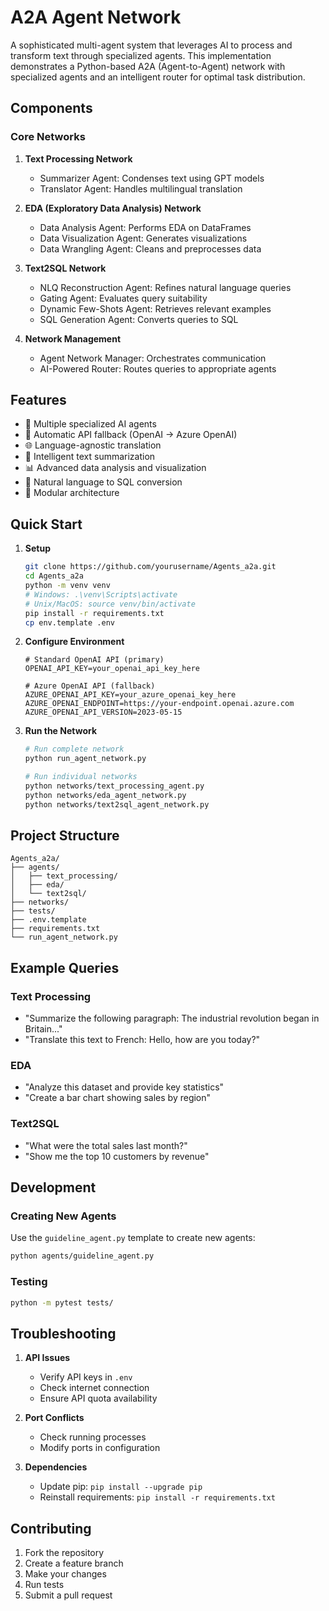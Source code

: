 # A2A Agent Network

A sophisticated multi-agent system that leverages AI to process and transform text through specialized agents. This implementation demonstrates a Python-based A2A (Agent-to-Agent) network with specialized agents and an intelligent router for optimal task distribution.

## Components

### Core Networks
1. **Text Processing Network**
   - Summarizer Agent: Condenses text using GPT models
   - Translator Agent: Handles multilingual translation

2. **EDA (Exploratory Data Analysis) Network**
   - Data Analysis Agent: Performs EDA on DataFrames
   - Data Visualization Agent: Generates visualizations
   - Data Wrangling Agent: Cleans and preprocesses data

3. **Text2SQL Network**
   - NLQ Reconstruction Agent: Refines natural language queries
   - Gating Agent: Evaluates query suitability
   - Dynamic Few-Shots Agent: Retrieves relevant examples
   - SQL Generation Agent: Converts queries to SQL

4. **Network Management**
   - Agent Network Manager: Orchestrates communication
   - AI-Powered Router: Routes queries to appropriate agents

## Features

- 🤖 Multiple specialized AI agents
- 🔄 Automatic API fallback (OpenAI → Azure OpenAI)
- 🌐 Language-agnostic translation
- 📝 Intelligent text summarization
- 📊 Advanced data analysis and visualization
- 💾 Natural language to SQL conversion
- 🔌 Modular architecture

## Quick Start

1. **Setup**
   ```bash
   git clone https://github.com/yourusername/Agents_a2a.git
   cd Agents_a2a
   python -m venv venv
   # Windows: .\venv\Scripts\activate
   # Unix/MacOS: source venv/bin/activate
   pip install -r requirements.txt
   cp env.template .env
   ```

2. **Configure Environment**
   ```
   # Standard OpenAI API (primary)
   OPENAI_API_KEY=your_openai_api_key_here

   # Azure OpenAI API (fallback)
   AZURE_OPENAI_API_KEY=your_azure_openai_key_here
   AZURE_OPENAI_ENDPOINT=https://your-endpoint.openai.azure.com
   AZURE_OPENAI_API_VERSION=2023-05-15
   ```

3. **Run the Network**
   ```bash
   # Run complete network
   python run_agent_network.py

   # Run individual networks
   python networks/text_processing_agent.py
   python networks/eda_agent_network.py
   python networks/text2sql_agent_network.py
   ```

## Project Structure
```
Agents_a2a/
├── agents/
│   ├── text_processing/
│   ├── eda/
│   └── text2sql/
├── networks/
├── tests/
├── .env.template
├── requirements.txt
└── run_agent_network.py
```

## Example Queries

### Text Processing
- "Summarize the following paragraph: The industrial revolution began in Britain..."
- "Translate this text to French: Hello, how are you today?"

### EDA
- "Analyze this dataset and provide key statistics"
- "Create a bar chart showing sales by region"

### Text2SQL
- "What were the total sales last month?"
- "Show me the top 10 customers by revenue"

## Development

### Creating New Agents
Use the `guideline_agent.py` template to create new agents:
```bash
python agents/guideline_agent.py
```

### Testing
```bash
python -m pytest tests/
```

## Troubleshooting

1. **API Issues**
   - Verify API keys in `.env`
   - Check internet connection
   - Ensure API quota availability

2. **Port Conflicts**
   - Check running processes
   - Modify ports in configuration

3. **Dependencies**
   - Update pip: `pip install --upgrade pip`
   - Reinstall requirements: `pip install -r requirements.txt`

## Contributing

1. Fork the repository
2. Create a feature branch
3. Make your changes
4. Run tests
5. Submit a pull request 